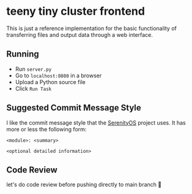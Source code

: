 # teeny tiny cluster frontend
This is just a reference implementation for the basic functionality of transferring files and output data through a web interface.
## Running
- Run `server.py`
- Go to `localhost:8080` in a browser
- Upload a Python source file
- Click `Run Task`
## Suggested Commit Message Style
I like the commit message style that the [SerenityOS](https://github.com/SerenityOS/serenity/blob/master/CONTRIBUTING.md#code-submission-policy) project uses. It has more or less the following form:  
```
<module>: <summary>

<optional detailed information>
```
## Code Review
let's do code review before pushing directly to main branch 🙏